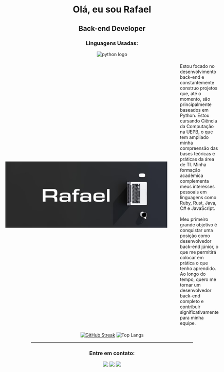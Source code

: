 <h1 align="center">Olá, eu sou Rafael</h1>

<h2 align="center">Back-end Developer</h2>

<h3 align="center">Linguagens Usadas:</h3>

<div align="center">
<img src="https://cdn.jsdelivr.net/gh/devicons/devicon/icons/python/python-original.svg" height="40" alt="python logo" />
</div>

<div style="display: flex; align-items: center; justify-content: center; gap: 20px; margin: 20px 0;">

  <img src="https://github.com/rafaelsodrepsc/rafaelsodrepsc/blob/0343243b31712211dcb92a31a2ada555efb197ec/Rafael.png" width="1380px"  alt="Apresentação">

<p style="max-width: 500px; text-align: left;">
  <p style="max-width: 500px; text-align: left; margin: 0;">
Estou focado no desenvolvimento back-end e constantemente construo projetos que, até o momento, são principalmente baseados em Python. Estou cursando Ciência da Computação na UEPB, o que tem ampliado minha compreensão das bases teóricas e práticas da área de TI. Minha formação acadêmica complementa meus interesses pessoais em linguagens como Ruby, Rust, Java, C# e JavaScript.
<br><br>
Meu primeiro grande objetivo é conquistar uma posição como desenvolvedor back-end júnior, o que me permitirá colocar em prática o que tenho aprendido. Ao longo do tempo, quero me tornar um desenvolvedor back-end completo e contribuir significativamente para minha equipe.
</p>
</div>


<div align="center">

[![GitHub Streak](https://streak-stats.demolab.com?user=rafaelsodrepsc&theme=dark&locale=pt_BR)](https://git.io/streak-stats)
![Top Langs](https://github-readme-stats.vercel.app/api/top-langs/?username=rafaelsodrepsc&layout=compact&theme=dark)

</div>

*******************

<h3 align="center">Entre em contato:</h3>
<p align="center">
<img src="https://custom-icon-badges.demolab.com/badge/rafaelsodrepaschoal@gmail.com-808080?style=for-the-badge&logo=mention&logoColor=white"> 
<a href="https://www.linkedin.com/in/rafael-sodr%C3%A9-b354472a5/" target="blank"><img src="https://custom-icon-badges.demolab.com/badge/-LinkedIn-808080?style=for-the-badge&logo=linkedin&logoColor=white"></a>
<a href="https://www.instagram.com/rafael_sdre/" target="blank"><img src="https://custom-icon-badges.demolab.com/badge/-Instagram-808080?style=for-the-badge&logo=instagram&logoColor=white"></a>
</p>
